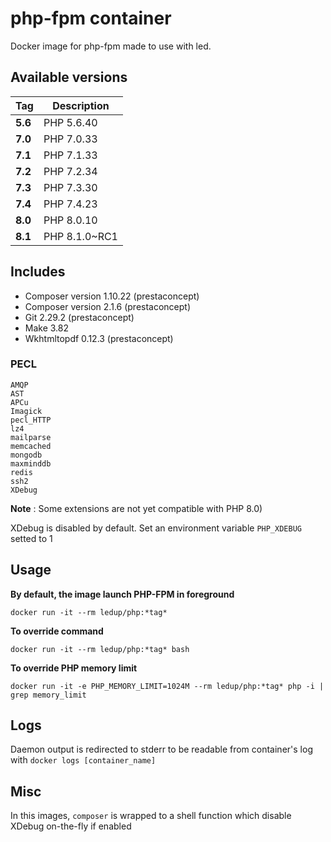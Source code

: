 # php-fpm container

Docker image for php-fpm made to use with led.

## Available versions

| Tag      | Description      |
| -------- | -----------------|
| **5.6**  | PHP 5.6.40       |
| **7.0**  | PHP 7.0.33       |
| **7.1**  | PHP 7.1.33       |
| **7.2**  | PHP 7.2.34       |
| **7.3**  | PHP 7.3.30       |
| **7.4**  | PHP 7.4.23       |
| **8.0**  | PHP 8.0.10       |
| **8.1**  | PHP 8.1.0~RC1    |

## Includes

- Composer version 1.10.22 (prestaconcept)
- Composer version 2.1.6 (prestaconcept)
- Git 2.29.2 (prestaconcept)
- Make 3.82
- Wkhtmltopdf 0.12.3 (prestaconcept)

### PECL

```
AMQP
AST
APCu
Imagick
pecl_HTTP
lz4
mailparse
memcached
mongodb
maxminddb
redis
ssh2
XDebug
```

**Note** : Some extensions are not yet compatible with PHP 8.0)

XDebug is disabled by default. Set an environment variable `PHP_XDEBUG` setted to 1

## Usage

**By default, the image launch PHP-FPM in foreground**

```
docker run -it --rm ledup/php:*tag*
```

**To override command**

```
docker run -it --rm ledup/php:*tag* bash
```

**To override PHP memory limit**

```
docker run -it -e PHP_MEMORY_LIMIT=1024M --rm ledup/php:*tag* php -i | grep memory_limit
```

## Logs

Daemon output is redirected to stderr to be readable from container's log with `docker logs [container_name]`

## Misc

In this images, `composer` is wrapped to a shell function which disable XDebug on-the-fly if enabled
